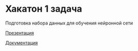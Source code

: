 # Хакатон 1 задача 

Подготовка набора данных для обучения нейронной сети

[Презентация](https://docs.google.com/presentation/d/1T7jOPQ8GmY5B_Hbw-j2tCX8dL6LHAjHmtL77c9_PogU/edit#slide=id.g1f61ea2dd2c_0_469)

[Документация](https://docs.google.com/document/d/1HJWcWh9jW7NqDlfI_xNBgbAlVPZyHmTDZvOuixOBq44/edit)
